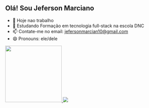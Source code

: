 ## Olá! Sou Jeferson Marciano


- 🔭 Hoje nao trabalho
- 🌱 Estudando Formação em tecnologia full-stack na escola DNC
- 📫 Contate-me no email: jefersonmarcian10@gmail.com
- 😄 Pronouns: ele/dele

<div>
  <a href="https://github.com/jefersonmarciano">
  <img height="180em" src="https://github-readme-stats.vercel.app/api?jefersonmarciano&show_incon=true&theme=radical&include_all_commits=true&count_private=true"/>
  <img heigth="180em" src="https://github-readme-stats.vercel.app/api?jefersonmarciano=anuraghazra&show_icons=true&theme=transparent"/>
</div>
